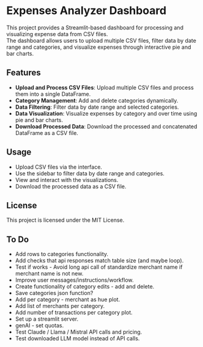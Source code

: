 # Expenses Analyzer Dashboard

This project provides a Streamlit-based dashboard for processing and visualizing expense data from CSV files.   
The dashboard allows users to upload multiple CSV files, filter data by date range and categories, 
and visualize expenses through interactive pie and bar charts.

## Features

- **Upload and Process CSV Files**: Upload multiple CSV files and process them into a single DataFrame.
- **Category Management**: Add and delete categories dynamically.
- **Data Filtering**: Filter data by date range and selected categories.
- **Data Visualization**: Visualize expenses by category and over time using pie and bar charts.
- **Download Processed Data**: Download the processed and concatenated DataFrame as a CSV file.

## Usage
- Upload CSV files via the interface.
- Use the sidebar to filter data by date range and categories.
- View and interact with the visualizations.
- Download the processed data as a CSV file.


## License

This project is licensed under the MIT License. 

## To Do
- Add rows to categories functionality.
- Add checks that api responses match table size (and maybe loop).
- Test if works - Avoid long api call of standardize merchant name if merchant name is not new.
- Improve user messages/instructions/workflow.
- Create functionality of category edits - add and delete.
- Save categories json function?
- Add per category - merchant as hue plot.
- Add list of merchants per category.
- Add number of transactions per category plot.
- Set up a streamlit server.
- genAI - set quotas.
- Test Claude / Llama / Mistral API calls and pricing.
- Test downloaded LLM model instead of API calls.